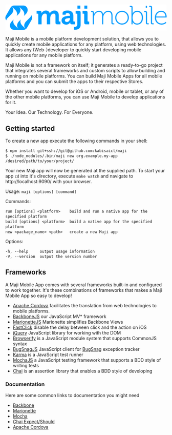 ![Maji Mobile](img/maji-mobile-logo.png)

Maji Mobile is a mobile platform development solution, that allows you to quickly create mobile applications for any platform, using web technologies.
It allows any (Web-)developer to quickly start developing mobile applications for any mobile platform.

Maji Mobile is not a framework on itself; it generates a ready-to-go project that integrates several frameworks and custom scripts to allow building and running on mobile platforms. You can build Maji Mobile Apps for all mobile platforms and you can submit the apps to their respective Stores.

Whether you want to develop for iOS or Android, mobile or tablet, or any of the other mobile platforms, you can use Maji Mobile to develop applications for it.

Your Idea. Our Technology. For Everyone.

## Getting started

To create a new app execute the following commands in your shell:

```
$ npm install git+ssh://git@github.com:kabisaict/maji
$ ./node_modules/.bin/maji new org.example.my-app /desired/path/to/your/project/
```

Your new Maji app will now be generated at the supplied path.
To start your app `cd` into it's directory, execute `make watch` and navigate to http://localhost:9090/ with your browser.


  Usage: `maji [options] [command]`


  Commands:

    run [options] <platform>    build and run a native app for the specified platform
    build [options] <platform>  build a native app for the specified platform
    new <package_name> <path>   create a new Maji app

  Options:

    -h, --help     output usage information
    -V, --version  output the version number

## Frameworks

A Maji Mobile App comes with several frameworks built-in and configured to work together. It's these combinations of frameworks that makes a Maji Mobile App so easy to develop!

 * [Apache Cordova](https://cordova.apache.org) facilitates the translation from web technologies to mobile platforms.
 * [BackboneJS](http://backbonejs.org) our JavaScript MV* framework
 * [MarionetteJS](http://marionettejs.com) Marionette simplifies Backbone Views
 * [FastClick](http://ftlabs.github.io/fastclick/) disable the delay between click and the action on iOS
 * [jQuery](http://jquery.com) JavaScript library for working with the DOM
 * [Browserify](http://browserify.org) is a JavaScript module system that supports CommonJS syntax
 * [BugSnagJS](https://github.com/bugsnag/bugsnag-js) JavaScript client for [BugSnag](http://bugsnag.com/) exception tracker
 * [Karma](http://karma-runner.github.io/) is a JavaScript test runner
 * [MochaJS](http://mochajs.org) a JavaScript testing framework that supports a BDD style of writing tests
 * [Chai](http://chaijs.com) is an assertion library that enables a BDD style of developing


### Documentation

Here are some common links to documentation you might need
 * [Backbone](http://backbonejs.org)
 * [Marionette](http://marionettejs.com/docs/v1.8.7/)
 * [Mocha](http://mochajs.org/#assertions)
 * [Chai Expect/Should](http://chaijs.com/api/bdd/)
 * [Apache Cordova](http://cordova.apache.org/docs/en/4.0.0/)
